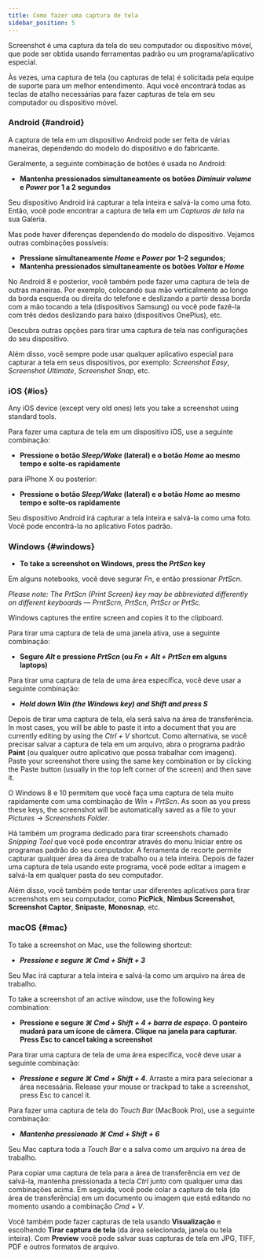 ```yaml
---
title: Como fazer uma captura de tela
sidebar_position: 5
---
```


Screenshot é uma captura da tela do seu computador ou dispositivo móvel, que pode ser obtida usando ferramentas padrão ou um programa/aplicativo especial.

Às vezes, uma captura de tela (ou capturas de tela) é solicitada pela equipe de suporte para um melhor entendimento. Aqui você encontrará todas as teclas de atalho necessárias para fazer capturas de tela em seu computador ou dispositivo móvel.

### Android {#android}

A captura de tela em um dispositivo Android pode ser feita de várias maneiras, dependendo do modelo do dispositivo e do fabricante.

Geralmente, a seguinte combinação de botões é usada no Android:

- **Mantenha pressionados simultaneamente os botões *Diminuir volume* e *Power* por 1 a 2 segundos**

Seu dispositivo Android irá capturar a tela inteira e salvá-la como uma foto. Então, você pode encontrar a captura de tela em um *Capturas de tela* na sua Galeria.

Mas pode haver diferenças dependendo do modelo do dispositivo. Vejamos outras combinações possíveis:

- **Pressione simultaneamente *Home* e *Power* por 1–2 segundos;**
- **Mantenha pressionados simultaneamente os botões *Voltar* e *Home***

No Android 8 e posterior, você também pode fazer uma captura de tela de outras maneiras. Por exemplo, colocando sua mão verticalmente ao longo da borda esquerda ou direita do telefone e deslizando a partir dessa borda com a mão tocando a tela (dispositivos Samsung) ou você pode fazê-la com três dedos deslizando para baixo (dispositivos OnePlus), etc.

Descubra outras opções para tirar uma captura de tela nas configurações do seu dispositivo.

Além disso, você sempre pode usar qualquer aplicativo especial para capturar a tela em seus dispositivos, por exemplo: *Screenshot Easy*, *Screenshot Ultimate*, *Screenshot Snap*, etc.

### iOS {#ios}

Any iOS device (except very old ones) lets you take a screenshot using standard tools.

Para fazer uma captura de tela em um dispositivo iOS, use a seguinte combinação:

- **Pressione o botão *Sleep/Wake* (lateral) e o botão *Home* ao mesmo tempo e solte-os rapidamente**

para iPhone X ou posterior:

- **Pressione o botão *Sleep/Wake* (lateral) e o botão *Home* ao mesmo tempo e solte-os rapidamente**

Seu dispositivo Android irá capturar a tela inteira e salvá-la como uma foto. Você pode encontrá-la no aplicativo Fotos padrão.

### Windows {#windows}

- **To take a screenshot on Windows, press the *PrtScn* key**

Em alguns notebooks, você deve segurar *Fn*, e então pressionar *PrtScn*.

*Please note: The PrtScn (Print Screen) key may be abbreviated differently on different keyboards — PrntScrn, PrtScn, PrtScr or PrtSc.*

Windows captures the entire screen and copies it to the clipboard.

Para tirar uma captura de tela de uma janela ativa, use a seguinte combinação:

- **Segure *Alt* e pressione *PrtScn* (ou *Fn + Alt + PrtScn* em alguns laptops)**

Para tirar uma captura de tela de uma área específica, você deve usar a seguinte combinação:

- ***Hold down *Win* (the Windows key) and *Shift* and press ***S******

Depois de tirar uma captura de tela, ela será salva na área de transferência. In most cases, you will be able to paste it into a document that you are currently editing by using the *Ctrl + V* shortcut. Como alternativa, se você precisar salvar a captura de tela em um arquivo, abra o programa padrão **Paint** (ou qualquer outro aplicativo que possa trabalhar com imagens). Paste your screenshot there using the same key combination or by clicking the Paste button (usually in the top left corner of the screen) and then save it.

O Windows 8 e 10 permitem que você faça uma captura de tela muito rapidamente com uma combinação de *Win + PrtScn*. As soon as you press these keys, the screenshot will be automatically saved as a file to your *Pictures* → *Screenshots Folder*.

Há também um programa dedicado para tirar screenshots chamado *Snipping Tool* que você pode encontrar através do menu Iniciar entre os programas padrão do seu computador. A ferramenta de recorte permite capturar qualquer área da área de trabalho ou a tela inteira. Depois de fazer uma captura de tela usando este programa, você pode editar a imagem e salvá-la em qualquer pasta do seu computador.

Além disso, você também pode tentar usar diferentes aplicativos para tirar screenshots em seu computador, como **PicPick**, **Nimbus Screenshot**, **Screenshot Captor**, **Snipaste**, **Monosnap**, etc.

### macOS {#mac}

To take a screenshot on Mac, use the following shortcut:

- ***Pressione e segure ***⌘ Cmd + Shift + 3******

Seu Mac irá capturar a tela inteira e salvá-la como um arquivo na área de trabalho.

To take a screenshot of an active window, use the following key combination:

- **Pressione e segure *⌘ Cmd + Shift + 4 + barra de espaço*.  O ponteiro mudará para um ícone de câmera. Clique na janela para capturar. Press Esc to cancel taking a screenshot**

Para tirar uma captura de tela de uma área específica, você deve usar a seguinte combinação:

- ***Pressione e segure ***⌘ Cmd + Shift + 4******. Arraste a mira para selecionar a área necessária. Release your mouse or trackpad to take a screenshot, press Esc to cancel it.

Para fazer uma captura de tela do *Touch Bar* (MacBook Pro), use a seguinte combinação:

- ***Mantenha pressionado ***⌘ Cmd + Shift + 6******

Seu Mac captura toda a *Touch Bar* e a salva como um arquivo na área de trabalho.

Para copiar uma captura de tela para a área de transferência em vez de salvá-la, mantenha pressionada a tecla *Ctrl* junto com qualquer uma das combinações acima. Em seguida, você pode colar a captura de tela (da área de transferência) em um documento ou imagem que está editando no momento usando a combinação *Cmd + V*.

Você também pode fazer capturas de tela usando **Visualização** e escolhendo **Tirar captura de tela** (da área selecionada, janela ou tela inteira). Com **Preview** você pode salvar suas capturas de tela em JPG, TIFF, PDF e outros formatos de arquivo.
